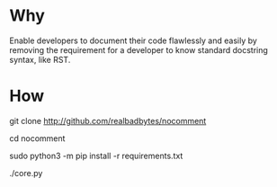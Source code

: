 # Why

Enable developers to document their code flawlessly and easily by removing the requirement for a developer to know standard docstring syntax, like RST.

# How

git clone http://github.com/realbadbytes/nocomment

cd nocomment

sudo python3 -m pip install -r requirements.txt

./core.py
